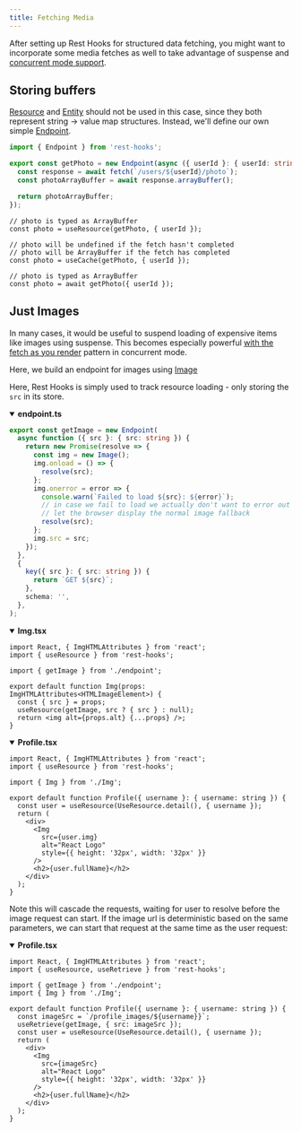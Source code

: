 ```yaml
---
title: Fetching Media
---
```


After setting up Rest Hooks for structured data fetching, you might want to incorporate
some media fetches as well to take advantage of suspense and [concurrent mode support](https://resthooks.io/docs/guides/render-as-you-fetch).

## Storing buffers

[Resource](../api/Resource) and [Entity](../api/Entity) should not be used in this case, since they both represent
string -> value map structures. Instead, we'll define our own simple [Endpoint](../api/Endpoint).

```typescript
import { Endpoint } from 'rest-hooks';

export const getPhoto = new Endpoint(async ({ userId }: { userId: string }) => {
  const response = await fetch(`/users/${userId}/photo`);
  const photoArrayBuffer = await response.arrayBuffer();

  return photoArrayBuffer;
});
```

<!--DOCUSAURUS_CODE_TABS-->
<!--useResource-->

```tsx
// photo is typed as ArrayBuffer
const photo = useResource(getPhoto, { userId });
```

<!--useCache-->

```tsx
// photo will be undefined if the fetch hasn't completed
// photo will be ArrayBuffer if the fetch has completed
const photo = useCache(getPhoto, { userId });
```

<!--JS/Node-->

```tsx
// photo is typed as ArrayBuffer
const photo = await getPhoto({ userId });
```

<!--END_DOCUSAURUS_CODE_TABS-->

## Just Images

In many cases, it would be useful to suspend loading of expensive items like
images using suspense. This becomes especially powerful [with the fetch as you render](https://resthooks.io/docs/guides/render-as-you-fetch) pattern in concurrent mode.

Here, we build an endpoint for images using [Image](https://developer.mozilla.org/en-US/docs/Web/API/HTMLImageElement/Image)

Here, Rest Hooks is simply used to track resource loading - only storing the `src` in its store.

<details open><summary><b>endpoint.ts</b></summary>

```typescript
export const getImage = new Endpoint(
  async function ({ src }: { src: string }) {
    return new Promise(resolve => {
      const img = new Image();
      img.onload = () => {
        resolve(src);
      };
      img.onerror = error => {
        console.warn(`Failed to load ${src}: ${error}`);
        // in case we fail to load we actually don't want to error out but
        // let the browser display the normal image fallback
        resolve(src);
      };
      img.src = src;
    });
  },
  {
    key({ src }: { src: string }) {
      return `GET ${src}`;
    },
    schema: '',
  },
);
```

</details>

<details open><summary><b>Img.tsx</b></summary>

```tsx
import React, { ImgHTMLAttributes } from 'react';
import { useResource } from 'rest-hooks';

import { getImage } from './endpoint';

export default function Img(props: ImgHTMLAttributes<HTMLImageElement>) {
  const { src } = props;
  useResource(getImage, src ? { src } : null);
  return <img alt={props.alt} {...props} />;
}
```

</details>

<details open><summary><b>Profile.tsx</b></summary>

```tsx
import React, { ImgHTMLAttributes } from 'react';
import { useResource } from 'rest-hooks';

import { Img } from './Img';

export default function Profile({ username }: { username: string }) {
  const user = useResource(UseResource.detail(), { username });
  return (
    <div>
      <Img
        src={user.img}
        alt="React Logo"
        style={{ height: '32px', width: '32px' }}
      />
      <h2>{user.fullName}</h2>
    </div>
  );
}
```

</details>

Note this will cascade the requests, waiting for user to resolve before
the image request can start. If the image url is deterministic based on the same parameters,
we can start that request at the same time as the user request:

<details open><summary><b>Profile.tsx</b></summary>

```tsx
import React, { ImgHTMLAttributes } from 'react';
import { useResource, useRetrieve } from 'rest-hooks';

import { getImage } from './endpoint';
import { Img } from './Img';

export default function Profile({ username }: { username: string }) {
  const imageSrc = `/profile_images/${username}}`;
  useRetrieve(getImage, { src: imageSrc });
  const user = useResource(UseResource.detail(), { username });
  return (
    <div>
      <Img
        src={imageSrc}
        alt="React Logo"
        style={{ height: '32px', width: '32px' }}
      />
      <h2>{user.fullName}</h2>
    </div>
  );
}
```

</details>
